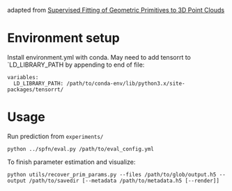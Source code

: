 adapted from [Supervised Fitting of Geometric Primitives to 3D Point Clouds](https://github.com/lingxiaoli94/SPFN)

# Environment setup
Install environment.yml with conda. May need to add tensorrt to `LD_LIBRARY_PATH by appending to end of file:
```
variables:
  LD_LIBRARY_PATH: /path/to/conda-env/lib/python3.x/site-packages/tensorrt/
```

# Usage
Run prediction from `experiments/`
```
python ../spfn/eval.py /path/to/eval_config.yml
```

To finish parameter estimation and visualize:
```
python utils/recover_prim_params.py --files /path/to/glob/output.h5 --output /path/to/savedir [--metadata /path/to/metadata.h5 [--render]]
```
